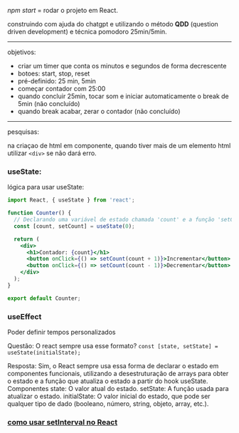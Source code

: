 *npm start* = rodar o projeto em React.

construindo com ajuda do chatgpt e utilizando o método <strong>QDD</strong> (question driven development) e técnica pomodoro 25min/5min.

---
objetivos:
- criar um timer que conta os minutos e segundos de forma decrescente
- botoes: start, stop, reset
- pré-definido: 25 min, 5min
- começar contador com 25:00
- quando concluir 25min, tocar som e iniciar automaticamente o break de 5min (não concluído)
- quando break acabar, zerar o contador (não concluído)
---

pesquisas:

na criaçao de html em componente, quando tiver mais de um elemento html utilizar `<div>` se não dará erro.

### useState:
lógica para usar useState:
```jsx
import React, { useState } from 'react';

function Counter() {
  // Declarando uma variável de estado chamada 'count' e a função 'setCount' para atualizá-la
  const [count, setCount] = useState(0);

  return (
    <div>
      <h1>Contador: {count}</h1>
      <button onClick={() => setCount(count + 1)}>Incrementar</button>
      <button onClick={() => setCount(count - 1)}>Decrementar</button>
    </div>
  );
}

export default Counter;
```

### useEffect

Poder definir tempos personalizados

Questão: O react sempre usa esse formato? `const [state, setState] = useState(initialState);`

Resposta: Sim, o React sempre usa essa forma de declarar o estado em componentes funcionais, utilizando a desestruturação de arrays para obter o estado e a função que atualiza o estado a partir do hook useState.
Componentes
state: O valor atual do estado.
setState: A função usada para atualizar o estado.
initialState: O valor inicial do estado, que pode ser qualquer tipo de dado (booleano, número, string, objeto, array, etc.).




### [como usar setInterval no React](https://medium.com/@jonjamesdesigns/how-to-use-setinterval-in-react-10612f122027)
